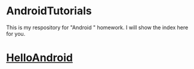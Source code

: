 # AndroidTutorials

This is my respository for "Android " homework. I will show the index here for you.

# [HelloAndroid]()